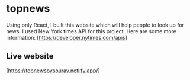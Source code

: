 # topnews

Using only React, I built this website which will help people to look up for news.
I used New York times API for this project.
Here are some more information: [https://developer.nytimes.com/apis]

## Live website
[https://topnewsbysourav.netlify.app/]




